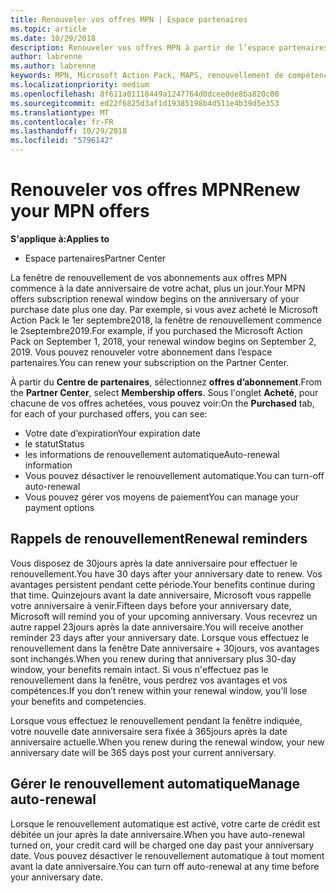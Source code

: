 ```yaml
---
title: Renouveler vos offres MPN | Espace partenaires
ms.topic: article
ms.date: 10/29/2018
description: Renouveler vos offres MPN à partir de l’espace partenaires
author: labrenne
ms.author: labrenne
keywords: MPN, Microsoft Action Pack, MAPS, renouvellement de compétence, date de renouvellement
ms.localizationpriority: medium
ms.openlocfilehash: 8f611a01118449a1247764d0dcee0de8ba820c00
ms.sourcegitcommit: ed22f6825d3af1d19385198b4d511e4b39d5e353
ms.translationtype: MT
ms.contentlocale: fr-FR
ms.lasthandoff: 10/29/2018
ms.locfileid: "5796142"
---
```

# <a name="renew-your-mpn-offers"></a><span data-ttu-id="fde5b-104">Renouveler vos offres MPN</span><span class="sxs-lookup"><span data-stu-id="fde5b-104">Renew your MPN offers</span></span>

**<span data-ttu-id="fde5b-105">S'applique à:</span><span class="sxs-lookup"><span data-stu-id="fde5b-105">Applies to</span></span>**

- <span data-ttu-id="fde5b-106">Espace partenaires</span><span class="sxs-lookup"><span data-stu-id="fde5b-106">Partner Center</span></span>

<span data-ttu-id="fde5b-107">La fenêtre de renouvellement de vos abonnements aux offres MPN commence à la date anniversaire de votre achat, plus un jour.</span><span class="sxs-lookup"><span data-stu-id="fde5b-107">Your MPN offers subscription renewal window begins on the anniversary of your purchase date plus one day.</span></span> <span data-ttu-id="fde5b-108">Par exemple, si vous avez acheté le Microsoft Action Pack le 1er septembre2018, la fenêtre de renouvellement commence le 2septembre2019.</span><span class="sxs-lookup"><span data-stu-id="fde5b-108">For example, if you purchased the Microsoft Action Pack on September 1, 2018, your renewal window begins on September 2, 2019.</span></span> <span data-ttu-id="fde5b-109">Vous pouvez renouveler votre abonnement dans l’espace partenaires.</span><span class="sxs-lookup"><span data-stu-id="fde5b-109">You can renew your subscription on the Partner Center.</span></span>

<span data-ttu-id="fde5b-110">À partir du **Centre de partenaires**, sélectionnez **offres d’abonnement**.</span><span class="sxs-lookup"><span data-stu-id="fde5b-110">From the **Partner Center**, select **Membership offers**.</span></span>
<span data-ttu-id="fde5b-111">Sous l'onglet **Acheté**, pour chacune de vos offres achetées, vous pouvez voir:</span><span class="sxs-lookup"><span data-stu-id="fde5b-111">On the **Purchased** tab, for each of your purchased offers, you can see:</span></span>

- <span data-ttu-id="fde5b-112">Votre date d’expiration</span><span class="sxs-lookup"><span data-stu-id="fde5b-112">Your expiration date</span></span>
- <span data-ttu-id="fde5b-113">le statut</span><span class="sxs-lookup"><span data-stu-id="fde5b-113">Status</span></span>
- <span data-ttu-id="fde5b-114">les informations de renouvellement automatique</span><span class="sxs-lookup"><span data-stu-id="fde5b-114">Auto-renewal information</span></span>
- <span data-ttu-id="fde5b-115">Vous pouvez désactiver le renouvellement automatique.</span><span class="sxs-lookup"><span data-stu-id="fde5b-115">You can turn-off auto-renewal</span></span>
- <span data-ttu-id="fde5b-116">Vous pouvez gérer vos moyens de paiement</span><span class="sxs-lookup"><span data-stu-id="fde5b-116">You can manage your payment options</span></span>

## <a name="renewal-reminders"></a><span data-ttu-id="fde5b-117">Rappels de renouvellement</span><span class="sxs-lookup"><span data-stu-id="fde5b-117">Renewal reminders</span></span>

<span data-ttu-id="fde5b-118">Vous disposez de 30jours après la date anniversaire pour effectuer le renouvellement.</span><span class="sxs-lookup"><span data-stu-id="fde5b-118">You have 30 days after your anniversary date to renew.</span></span> <span data-ttu-id="fde5b-119">Vos avantages persistent pendant cette période.</span><span class="sxs-lookup"><span data-stu-id="fde5b-119">Your benefits continue during that time.</span></span> <span data-ttu-id="fde5b-120">Quinzejours avant la date anniversaire, Microsoft vous rappelle votre anniversaire à venir.</span><span class="sxs-lookup"><span data-stu-id="fde5b-120">Fifteen days before your anniversary date, Microsoft will remind you of your upcoming anniversary.</span></span> <span data-ttu-id="fde5b-121">Vous recevrez un autre rappel 23jours après la date anniversaire.</span><span class="sxs-lookup"><span data-stu-id="fde5b-121">You will receive another reminder 23 days after your anniversary date.</span></span> <span data-ttu-id="fde5b-122">Lorsque vous effectuez le renouvellement dans la fenêtre Date anniversaire + 30jours, vos avantages sont inchangés.</span><span class="sxs-lookup"><span data-stu-id="fde5b-122">When you renew during that anniversary plus 30-day window, your benefits remain intact.</span></span> <span data-ttu-id="fde5b-123">Si vous n'effectuez pas le renouvellement dans la fenêtre, vous perdrez vos avantages et vos compétences.</span><span class="sxs-lookup"><span data-stu-id="fde5b-123">If you don’t renew within your renewal window, you’ll lose your benefits and competencies.</span></span>

<span data-ttu-id="fde5b-124">Lorsque vous effectuez le renouvellement pendant la fenêtre indiquée, votre nouvelle date anniversaire sera fixée à 365jours après la date anniversaire actuelle.</span><span class="sxs-lookup"><span data-stu-id="fde5b-124">When you renew during the renewal window, your new anniversary date will be 365 days post your current anniversary.</span></span>

## <a name="manage-auto-renewal"></a><span data-ttu-id="fde5b-125">Gérer le renouvellement automatique</span><span class="sxs-lookup"><span data-stu-id="fde5b-125">Manage auto-renewal</span></span>

<span data-ttu-id="fde5b-126">Lorsque le renouvellement automatique est activé, votre carte de crédit est débitée un jour après la date anniversaire.</span><span class="sxs-lookup"><span data-stu-id="fde5b-126">When you have auto-renewal turned on, your credit card will be charged one day past your anniversary date.</span></span> <span data-ttu-id="fde5b-127">Vous pouvez désactiver le renouvellement automatique à tout moment avant la date anniversaire.</span><span class="sxs-lookup"><span data-stu-id="fde5b-127">You can turn off auto-renewal at any time before your anniversary date.</span></span>